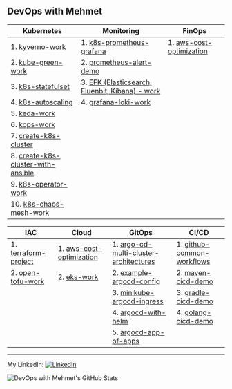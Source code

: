 ## DevOps with Mehmet

| Kubernetes | Monitoring | FinOps |
| -------- | -------- | -------- |
| 1. [kyverno-work](https://github.com/mehmetmgrsl/kyverno-work) | 1. [k8s-prometheus-grafana](https://github.com/mehmetmgrsl/k8s-prometheus-grafana) | 1. [aws-cost-optimization](https://github.com/mehmetmgrsl/aws-cost-optimization)
| 2. [kube-green-work](https://github.com/mehmetmgrsl/kube-green-work) | 2. [prometheus-alert-demo](https://github.com/mehmetmgrsl/prometheus-alert-demo) | 
| 3. [k8s-statefulset](https://github.com/mehmetmgrsl/k8s-statefulset) | 3. [EFK (Elasticsearch, Fluenbit, Kibana) - work](https://github.com/mehmetmgrsl/efk-work)
| 4. [k8s-autoscaling](https://github.com/mehmetmgrsl/k8s-autoscaling)| 4. [grafana-loki-work](https://github.com/mehmetmgrsl/grafana-loki-work) |
| 5. [keda-work](https://github.com/mehmetmgrsl/keda-work)||
| 6. [kops-work](https://github.com/mehmetmgrsl/kops-work) |  |  |
| 7. [create-k8s-cluster](https://github.com/mehmetmgrsl/create-k8s-cluster) |  |  |
| 8. [create-k8s-cluster-with-ansible](https://github.com/mehmetmgrsl/create-k8s-cluster-with-ansible) |  |  |
| 9. [k8s-operator-work](https://github.com/mehmetmgrsl/k8s-operator-work) |   |  |
| 10. [k8s-chaos-mesh-work](https://github.com/mehmetmgrsl/k8s-chaos-mesh-work) |   |  |

| IAC | Cloud | GitOps | CI/CD |
| -------- | -------- | -------- | -------- |
| 1. [terraform-project](https://github.com/mehmetmgrsl/terraform-project) | 1. [aws-cost-optimization](https://github.com/mehmetmgrsl/aws-cost-optimization) | 1. [argo-cd-multi-cluster-architectures](https://github.com/mehmetmgrsl/argo-cd-multi-cluster-architectures) | 1. [github-common-workflows](https://github.com/mehmetmgrsl/github-common-workflows)|
| 2. [open-tofu-work](https://github.com/mehmetmgrsl/open-tofu-work) | 2. [eks-work](https://github.com/mehmetmgrsl/eks-work)  | 2. [example-argocd-config](https://github.com/mehmetmgrsl/example-argocd-config)| 2. [maven-cicd-demo](https://github.com/mehmetmgrsl/maven-cicd-demo) |
|  |  | 3. [minikube-argocd-ingress](https://github.com/mehmetmgrsl/minikube-argocd-ingress)| 3. [gradle-cicd-demo](https://github.com/mehmetmgrsl/gradle-cicd-demo)|
|  |  | 4. [argocd-with-helm](https://github.com/mehmetmgrsl/argocd-with-helm)| 4. [golang-cicd-demo](https://github.com/mehmetmgrsl/example-book-app)
|  |  | 5. [argocd-app-of-apps](https://github.com/mehmetmgrsl/argocd-app-of-apps)|

---

My LinkedIn:
[<img src="https://raw.githubusercontent.com/paulrobertlloyd/socialmediaicons/main/linkedin-16x16.png" alt="LinkedIn" class="linkedin-icon">](https://www.linkedin.com/in/mehmetmustafagursul/)

![DevOps with Mehmet's GitHub Stats](https://github-readme-stats.vercel.app/api?username=mehmetmgrsl&show_icons=true&theme=radical)



